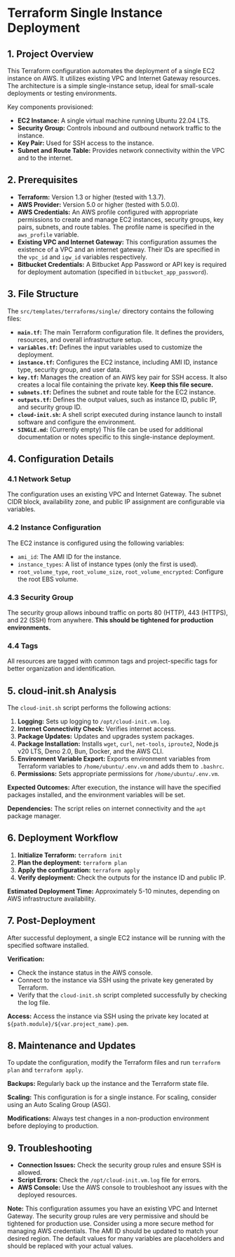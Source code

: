 # Terraform Single Instance Deployment

## 1. Project Overview

This Terraform configuration automates the deployment of a single EC2 instance on AWS.  It utilizes existing VPC and Internet Gateway resources. The architecture is a simple single-instance setup, ideal for small-scale deployments or testing environments.

Key components provisioned:

*   **EC2 Instance:** A single virtual machine running Ubuntu 22.04 LTS.
*   **Security Group:** Controls inbound and outbound network traffic to the instance.
*   **Key Pair:** Used for SSH access to the instance.
*   **Subnet and Route Table:** Provides network connectivity within the VPC and to the internet.


## 2. Prerequisites

*   **Terraform:** Version 1.3 or higher (tested with 1.3.7).
*   **AWS Provider:** Version 5.0 or higher (tested with 5.0.0).
*   **AWS Credentials:**  An AWS profile configured with appropriate permissions to create and manage EC2 instances, security groups, key pairs, subnets, and route tables.  The profile name is specified in the `aws_profile` variable.
*   **Existing VPC and Internet Gateway:** This configuration assumes the existence of a VPC and an internet gateway.  Their IDs are specified in the `vpc_id` and `igw_id` variables respectively.
*   **Bitbucket Credentials:** A Bitbucket App Password or API key is required for deployment automation (specified in `bitbucket_app_password`).


## 3. File Structure

The `src/templates/terraforms/single/` directory contains the following files:

*   **`main.tf`:** The main Terraform configuration file.  It defines the providers, resources, and overall infrastructure setup.
*   **`variables.tf`:** Defines the input variables used to customize the deployment.
*   **`instance.tf`:** Configures the EC2 instance, including AMI ID, instance type, security group, and user data.
*   **`key.tf`:** Manages the creation of an AWS key pair for SSH access.  It also creates a local file containing the private key.  **Keep this file secure.**
*   **`subnets.tf`:** Defines the subnet and route table for the EC2 instance.
*   **`outputs.tf`:** Defines the output values, such as instance ID, public IP, and security group ID.
*   **`cloud-init.sh`:** A shell script executed during instance launch to install software and configure the environment.
*   **`SINGLE.md`:** (Currently empty)  This file can be used for additional documentation or notes specific to this single-instance deployment.


## 4. Configuration Details

### 4.1 Network Setup

The configuration uses an existing VPC and Internet Gateway.  The subnet CIDR block, availability zone, and public IP assignment are configurable via variables.

### 4.2 Instance Configuration

The EC2 instance is configured using the following variables:

*   `ami_id`: The AMI ID for the instance.
*   `instance_types`: A list of instance types (only the first is used).
*   `root_volume_type`, `root_volume_size`, `root_volume_encrypted`: Configure the root EBS volume.

### 4.3 Security Group

The security group allows inbound traffic on ports 80 (HTTP), 443 (HTTPS), and 22 (SSH) from anywhere.  **This should be tightened for production environments.**

### 4.4 Tags

All resources are tagged with common tags and project-specific tags for better organization and identification.


## 5. cloud-init.sh Analysis

The `cloud-init.sh` script performs the following actions:

1.  **Logging:** Sets up logging to `/opt/cloud-init.vm.log`.
2.  **Internet Connectivity Check:** Verifies internet access.
3.  **Package Updates:** Updates and upgrades system packages.
4.  **Package Installation:** Installs `wget`, `curl`, `net-tools`, `iproute2`, Node.js v20 LTS, Deno 2.0, Bun, Docker, and the AWS CLI.
5.  **Environment Variable Export:** Exports environment variables from Terraform variables to `/home/ubuntu/.env.vm` and adds them to `.bashrc`.
6.  **Permissions:** Sets appropriate permissions for `/home/ubuntu/.env.vm`.

**Expected Outcomes:** After execution, the instance will have the specified packages installed, and the environment variables will be set.

**Dependencies:** The script relies on internet connectivity and the `apt` package manager.


## 6. Deployment Workflow

1.  **Initialize Terraform:** `terraform init`
2.  **Plan the deployment:** `terraform plan`
3.  **Apply the configuration:** `terraform apply`
4.  **Verify deployment:** Check the outputs for the instance ID and public IP.

**Estimated Deployment Time:** Approximately 5-10 minutes, depending on AWS infrastructure availability.


## 7. Post-Deployment

After successful deployment, a single EC2 instance will be running with the specified software installed.

**Verification:**

*   Check the instance status in the AWS console.
*   Connect to the instance via SSH using the private key generated by Terraform.
*   Verify that the `cloud-init.sh` script completed successfully by checking the log file.

**Access:** Access the instance via SSH using the private key located at `${path.module}/${var.project_name}.pem`.


## 8. Maintenance and Updates

To update the configuration, modify the Terraform files and run `terraform plan` and `terraform apply`.

**Backups:** Regularly back up the instance and the Terraform state file.

**Scaling:** This configuration is for a single instance.  For scaling, consider using an Auto Scaling Group (ASG).

**Modifications:**  Always test changes in a non-production environment before deploying to production.


## 9. Troubleshooting

*   **Connection Issues:** Check the security group rules and ensure SSH is allowed.
*   **Script Errors:** Check the `/opt/cloud-init.vm.log` file for errors.
*   **AWS Console:** Use the AWS console to troubleshoot any issues with the deployed resources.


**Note:**  This configuration assumes you have an existing VPC and Internet Gateway.  The security group rules are very permissive and should be tightened for production use.  Consider using a more secure method for managing AWS credentials.  The AMI ID should be updated to match your desired region.  The default values for many variables are placeholders and should be replaced with your actual values.
